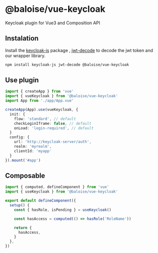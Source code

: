 # @baloise/vue-keycloak

Keycloak plugin for Vue3 and Composition API

## Instalation

Install the [keycloak-js](https://www.keycloak.org/docs/latest/securing_apps/#_javascript_adapter) package , [jwt-decode](https://www.npmjs.com/package/jwt-decode) to decode the jwt token and our wrapper library.

```bash
npm install keycloak-js jwt-decode @baloise/vue-keycloak
```

## Use plugin

```typescript
import { createApp } from 'vue'
import { vueKeycloak } from '@baloise/vue-keycloak'
import App from './app/App.vue'

createApp(App).use(vueKeycloak, {
  init: {
    flow: 'standard', // default
    checkLoginIframe: false, // default
    onLoad: 'login-required', // default
  }
  config: {
    url: 'http://keycloak-server/auth',
    realm: 'myrealm',
    clientId: 'myapp'
  }
}).mount('#app')
```

## Composable

```typescript
import { computed, defineComponent } from 'vue'
import { useKeycloak } from '@baloise/vue-keycloak'

export default defineComponent({
  setup() {
    const { hasRole, isPending } = useKeycloak()

    const hasAccess = computed(() => hasRole('RoleName'))

    return {
      hasAccess,
    }
  },
})
```
